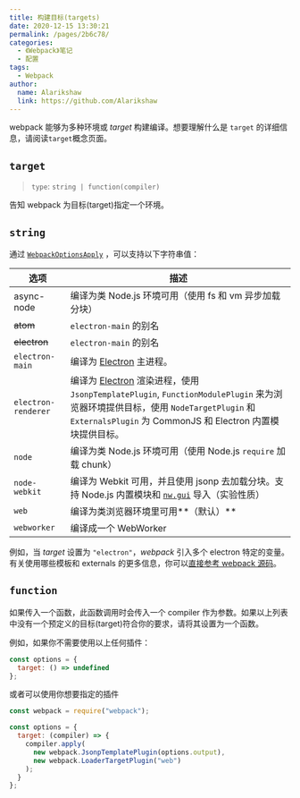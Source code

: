 ```yaml
---
title: 构建目标(targets)
date: 2020-12-15 13:30:21
permalink: /pages/2b6c78/
categories:
  - 《Webpack》笔记
  - 配置
tags: 
  - Webpack 
author: 
  name: Alarikshaw
  link: https://github.com/Alarikshaw
---
```


webpack 能够为多种环境或 *target* 构建编译。想要理解什么是 `target` 的详细信息，请阅读`target`概念页面。

## `target`

> `type`: `string | function(compiler)`

告知 webpack 为目标(target)指定一个环境。

## `string`

通过 [`WebpackOptionsApply`](https://github.com/webpack/webpack/blob/master/lib/WebpackOptionsApply.js) ，可以支持以下字符串值：

| 选项                | 描述                                                         |
| ------------------- | ------------------------------------------------------------ |
| async-node          | 编译为类 Node.js 环境可用（使用 fs 和 vm 异步加载分块）      |
| ~~atom~~            | `electron-main` 的别名                                       |
| ~~electron~~        | `electron-main` 的别名                                       |
| `electron-main`     | 编译为 [Electron](https://electronjs.org/) 主进程。          |
| `electron-renderer` | 编译为 [Electron](https://electronjs.org/) 渲染进程，使用 `JsonpTemplatePlugin`, `FunctionModulePlugin` 来为浏览器环境提供目标，使用 `NodeTargetPlugin` 和 `ExternalsPlugin` 为 CommonJS 和 Electron 内置模块提供目标。 |
| `node`              | 编译为类 Node.js 环境可用（使用 Node.js `require` 加载 chunk） |
| `node-webkit`       | 编译为 Webkit 可用，并且使用 jsonp 去加载分块。支持 Node.js 内置模块和 [`nw.gui`](http://docs.nwjs.io/en/latest/) 导入（实验性质） |
| `web`               | 编译为类浏览器环境里可用**（默认）**                         |
| `webworker`         | 编译成一个 WebWorker                                         |

例如，当 *target* 设置为 `"electron"`，*webpack* 引入多个 electron 特定的变量。有关使用哪些模板和 externals 的更多信息，你可以[直接参考 webpack 源码](https://github.com/webpack/webpack/blob/master/lib/WebpackOptionsApply.js#L70-L185)。

## `function`

如果传入一个函数，此函数调用时会传入一个 compiler 作为参数。如果以上列表中没有一个预定义的目标(target)符合你的要求，请将其设置为一个函数。

例如，如果你不需要使用以上任何插件：

```js
const options = {
  target: () => undefined
};
```

或者可以使用你想要指定的插件

```js
const webpack = require("webpack");

const options = {
  target: (compiler) => {
    compiler.apply(
      new webpack.JsonpTemplatePlugin(options.output),
      new webpack.LoaderTargetPlugin("web")
    );
  }
};
```